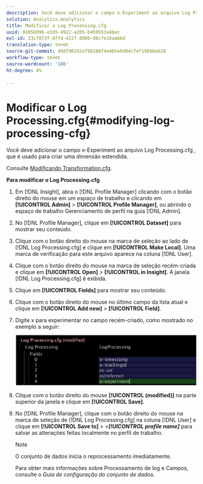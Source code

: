 ```yaml
---
description: Você deve adicionar o campo x-Experiment ao arquivo Log Processing.cfg , que é usado para criar uma dimensão estendida.
solution: Analytics,Analytics
title: Modificar o Log Processing.cfg
uuid: 9105b09b-e3d5-4922-a205-b459553a4bec
exl-id: 23c7873f-8ffd-422f-896b-d6c7e16aabbd
translation-type: tm+mt
source-git-commit: d9df90242ef96188f4e4b5e6d04cfef196b0a628
workflow-type: tm+mt
source-wordcount: '186'
ht-degree: 4%

---
```


# Modificar o Log Processing.cfg{#modifying-log-processing-cfg}

Você deve adicionar o campo x-Experiment ao arquivo Log Processing.cfg , que é usado para criar uma dimensão estendida.

Consulte [Modificando Transformation.cfg](../../../home/c-undst-ctrld-exp/c-vw-rslts/t-mod-trfmtn.md#task-d61b02853a82492c9a76e3c5fe8a3fb6).

**Para modificar o Log Processing.cfg**

1. Em [!DNL Insight], abra o [!DNL Profile Manager] clicando com o botão direito do mouse em um espaço de trabalho e clicando em **[!UICONTROL Admin]** > **[!UICONTROL Profile Manager]**, ou abrindo o espaço de trabalho Gerenciamento de perfil na guia [!DNL Admin].
1. No [!DNL Profile Manager], clique em **[!UICONTROL Dataset]** para mostrar seu conteúdo.
1. Clique com o botão direito do mouse na marca de seleção ao lado de [!DNL Log Processing.cfg] e clique em **[!UICONTROL Make Local]**. Uma marca de verificação para este arquivo aparece na coluna [!DNL User].
1. Clique com o botão direito do mouse na marca de seleção recém-criada e clique em **[!UICONTROL Open]** > **[!UICONTROL in Insight]**. A janela [!DNL Log Processing.cfg] é exibida.
1. Clique em **[!UICONTROL Fields]** para mostrar seu conteúdo.
1. Clique com o botão direito do mouse no último campo da lista atual e clique em **[!UICONTROL Add new]** > **[!UICONTROL Field]**.
1. Digite x para experimentar no campo recém-criado, como mostrado no exemplo a seguir:

   ![Informações da etapa](assets/logprocessing.png)

1. Clique com o botão direito do mouse **[!UICONTROL (modified)]** na parte superior da janela e clique em **[!UICONTROL Save]**.
1. No [!DNL Profile Manager], clique com o botão direito do mouse na marca de seleção de [!DNL Log Processing.cfg] na coluna [!DNL User] e clique em **[!UICONTROL Save to]** > *&lt;**[!UICONTROL profile name]*** para salvar as alterações feitas localmente no perfil de trabalho.

   >[!NOTE]
   >
   >O conjunto de dados inicia o reprocessamento imediatamente.

   Para obter mais informações sobre Processamento de log e Campos, consulte o *Guia de configuração do conjunto de dados*.
